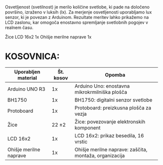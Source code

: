 Osvetljenost (svetilnost) je merilo količine svetlobe, ki pade na določeno površino, izraženo v luksih (lx). Za merjenje osvetljenosti uporabljamo lux senzor, ki je povezan z Arduinom. Rezultate meritev lahko prikažemo na LCD zaslonu, kar omogoča enostavno spremljanje svetlobnih pogojev v realnem času.


Žice
LCD 16x2	1x
Ohišje merilne naprave	1x

# KOSOVNICA: 
| Uporabljen material | Št. kosov | Opomba |
|---|---|---|
| Arduino UNO R3 | 1x | Arduino Uno: enostavna mikrokrmilniška plošča |
| BH1750 | 1x | BH1750: digitalni senzor svetlobe |
| Protoboard | 1x | Protoboard: preizkusna plošča za vezja |
| Žice | 22 ±2 | Žice: povezovanje elektronskih komponent |
| LCD 16x2 | 1x | LCD 16x2: prikaz besedila, 16 vrstic |
| Ohišje merilne naprave | 1x | Ohišje merilne naprave: zaščita, montaža, organizacija |




 


